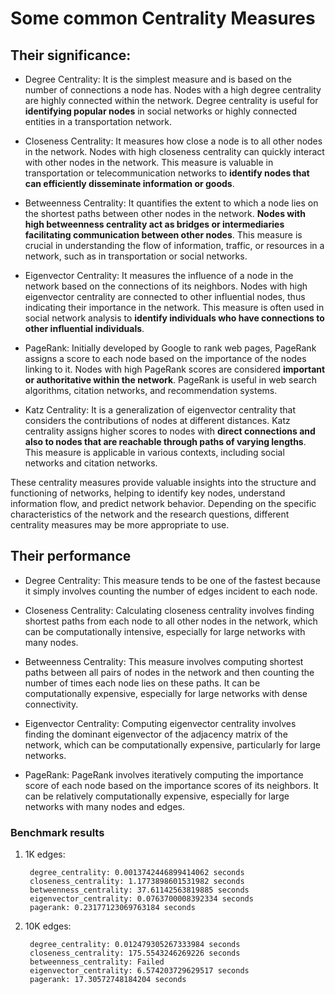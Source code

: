 # Some common **Centrality Measures**

## Their significance:

- Degree Centrality: It is the simplest measure and is based on the number of connections a node has. Nodes with a high degree centrality are highly connected within the network. Degree centrality is useful for **identifying popular nodes** in social networks or highly connected entities in a transportation network.

- Closeness Centrality: It measures how close a node is to all other nodes in the network. Nodes with high closeness centrality can quickly interact with other nodes in the network. This measure is valuable in transportation or telecommunication networks to **identify nodes that can efficiently disseminate information or goods**.

- Betweenness Centrality: It quantifies the extent to which a node lies on the shortest paths between other nodes in the network. **Nodes with high betweenness centrality act as bridges or intermediaries facilitating communication between other nodes**. This measure is crucial in understanding the flow of information, traffic, or resources in a network, such as in transportation or social networks.

- Eigenvector Centrality: It measures the influence of a node in the network based on the connections of its neighbors. Nodes with high eigenvector centrality are connected to other influential nodes, thus indicating their importance in the network. This measure is often used in social network analysis to **identify individuals who have connections to other influential individuals**.

- PageRank: Initially developed by Google to rank web pages, PageRank assigns a score to each node based on the importance of the nodes linking to it. Nodes with high PageRank scores are considered **important or authoritative within the network**. PageRank is useful in web search algorithms, citation networks, and recommendation systems.

- Katz Centrality: It is a generalization of eigenvector centrality that considers the contributions of nodes at different distances. Katz centrality assigns higher scores to nodes with **direct connections and also to nodes that are reachable through paths of varying lengths**. This measure is applicable in various contexts, including social networks and citation networks.

These centrality measures provide valuable insights into the structure and functioning of networks, helping to identify key nodes, understand information flow, and predict network behavior. Depending on the specific characteristics of the network and the research questions, different centrality measures may be more appropriate to use.

## Their performance
- Degree Centrality: This measure tends to be one of the fastest because it simply involves counting the number of edges incident to each node.

- Closeness Centrality: Calculating closeness centrality involves finding shortest paths from each node to all other nodes in the network, which can be computationally intensive, especially for large networks with many nodes.

- Betweenness Centrality: This measure involves computing shortest paths between all pairs of nodes in the network and then counting the number of times each node lies on these paths. It can be computationally expensive, especially for large networks with dense connectivity.

- Eigenvector Centrality: Computing eigenvector centrality involves finding the dominant eigenvector of the adjacency matrix of the network, which can be computationally expensive, particularly for large networks.

- PageRank: PageRank involves iteratively computing the importance score of each node based on the importance scores of its neighbors. It can be relatively computationally expensive, especially for large networks with many nodes and edges.

### Benchmark results
1. 1K edges:

        degree_centrality: 0.0013742446899414062 seconds
        closeness_centrality: 1.1773898601531982 seconds
        betweenness_centrality: 37.61142563819885 seconds
        eigenvector_centrality: 0.0763700008392334 seconds
        pagerank: 0.23177123069763184 seconds

2. 10K edges:

        degree_centrality: 0.012479305267333984 seconds
        closeness_centrality: 175.5543246269226 seconds
        betweenness_centrality: Failed
        eigenvector_centrality: 6.574203729629517 seconds
        pagerank: 17.30572748184204 seconds
